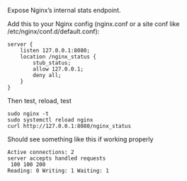 Expose Nginx’s internal stats endpoint.

Add this to your Nginx config (nginx.conf or a site conf like /etc/nginx/conf.d/default.conf):

```
server {
    listen 127.0.0.1:8080;
    location /nginx_status {
        stub_status;
        allow 127.0.0.1;
        deny all;
    }
}
```
Then test, reload, test

```
sudo nginx -t
sudo systemctl reload nginx
curl http://127.0.0.1:8080/nginx_status
```

Should see something like this if working properly
```
Active connections: 2 
server accepts handled requests
 100 100 200
Reading: 0 Writing: 1 Waiting: 1
```